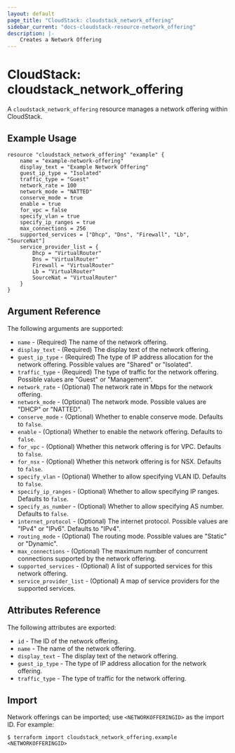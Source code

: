 ```yaml
---
layout: default
page_title: "CloudStack: cloudstack_network_offering"
sidebar_current: "docs-cloudstack-resource-network_offering"
description: |-
    Creates a Network Offering
---
```


# CloudStack: cloudstack_network_offering

A `cloudstack_network_offering` resource manages a network offering within CloudStack.

## Example Usage

```hcl
resource "cloudstack_network_offering" "example" {
    name = "example-network-offering"
    display_text = "Example Network Offering"
    guest_ip_type = "Isolated"
    traffic_type = "Guest"
    network_rate = 100
    network_mode = "NATTED"
    conserve_mode = true
    enable = true
    for_vpc = false
    specify_vlan = true
    specify_ip_ranges = true
    max_connections = 256
    supported_services = ["Dhcp", "Dns", "Firewall", "Lb", "SourceNat"]
    service_provider_list = {
        Dhcp = "VirtualRouter"
        Dns = "VirtualRouter"
        Firewall = "VirtualRouter"
        Lb = "VirtualRouter"
        SourceNat = "VirtualRouter"
    }
}
```


## Argument Reference

The following arguments are supported:

* `name` - (Required) The name of the network offering.
* `display_text` - (Required) The display text of the network offering.
* `guest_ip_type` - (Required) The type of IP address allocation for the network offering. Possible values are "Shared" or "Isolated".
* `traffic_type` - (Required) The type of traffic for the network offering. Possible values are "Guest" or "Management".
* `network_rate` - (Optional) The network rate in Mbps for the network offering.
* `network_mode` - (Optional) The network mode. Possible values are "DHCP" or "NATTED".
* `conserve_mode` - (Optional) Whether to enable conserve mode. Defaults to `false`.
* `enable` - (Optional) Whether to enable the network offering. Defaults to `false`.
* `for_vpc` - (Optional) Whether this network offering is for VPC. Defaults to `false`.
* `for_nsx` - (Optional) Whether this network offering is for NSX. Defaults to `false`.
* `specify_vlan` - (Optional) Whether to allow specifying VLAN ID. Defaults to `false`.
* `specify_ip_ranges` - (Optional) Whether to allow specifying IP ranges. Defaults to `false`.
* `specify_as_number` - (Optional) Whether to allow specifying AS number. Defaults to `false`.
* `internet_protocol` - (Optional) The internet protocol. Possible values are "IPv4" or "IPv6". Defaults to "IPv4".
* `routing_mode` - (Optional) The routing mode. Possible values are "Static" or "Dynamic".
* `max_connections` - (Optional) The maximum number of concurrent connections supported by the network offering.
* `supported_services` - (Optional) A list of supported services for this network offering.
* `service_provider_list` - (Optional) A map of service providers for the supported services.

## Attributes Reference

The following attributes are exported:

* `id` - The ID of the network offering.
* `name` - The name of the network offering.
* `display_text` - The display text of the network offering.
* `guest_ip_type` - The type of IP address allocation for the network offering.
* `traffic_type` - The type of traffic for the network offering.

## Import

Network offerings can be imported; use `<NETWORKOFFERINGID>` as the import ID. For example:

```shell
$ terraform import cloudstack_network_offering.example <NETWORKOFFERINGID>
```
